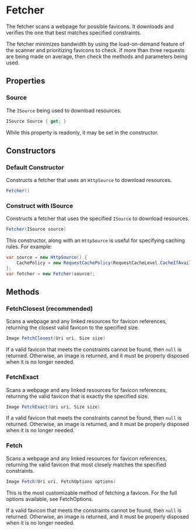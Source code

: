 # Fetcher

The fetcher scans a webpage for possible favicons.  It downloads and verifies the one that best matches specified constraints.

The fetcher minimizes bandwidth by using the load-on-demand feature of the scanner and prioritizing favicons to check.  If more than three requests are being made on average, then check the methods and parameters being used.


## Properties


### Source

The `ISource` being used to download resources.

```csharp
ISource Source { get; }
```

While this property is readonly, it may be set in the constructor.


## Constructors


### Default Constructor

Constructs a fetcher that uses an `HttpSource` to download resources.

```csharp
Fetcher()
```

### Construct with ISource

Constructs a fetcher that uses the specified `ISource` to download resources.

```csharp
Fetcher(ISource source)
```

This constructor, along with an `HttpSource` is useful for specifying caching rules.  For example:

```csharp
var source = new HttpSource() {
    CachePolicy = new RequestCachePolicy(RequestCacheLevel.CacheIfAvailable)
};
var fetcher = new Fetcher(source);
```


## Methods


### FetchClosest (recommended)

Scans a webpage and any linked resources for favicon references, returning the closest valid favicon to the specified size.

```csharp
Image FetchClosest(Uri uri, Size size)
```

If a valid favicon that meets the constraints cannot be found, then `null` is returned.  Otherwise, an image is returned, and it must be properly disposed when it is no longer needed.


### FetchExact

Scans a webpage and any linked resources for favicon references, returning the valid favicon that is exactly the specified size.

```csharp
Image FetchExact(Uri uri, Size size)
```

If a valid favicon that meets the constraints cannot be found, then `null` is returned.  Otherwise, an image is returned, and it must be properly disposed when it is no longer needed.


### Fetch

Scans a webpage and any linked resources for favicon references, returning the valid favicon that most closely matches the specified constraints.

```csharp
Image Fetch(Uri uri, FetchOptions options)
```

This is the most customizable method of fetching a favicon.  For the full options available, see FetchOptions.

If a valid favicon that meets the constraints cannot be found, then `null` is returned.  Otherwise, an image is returned, and it must be properly disposed when it is no longer needed.

